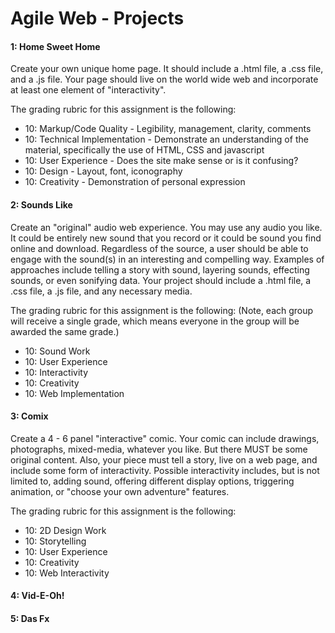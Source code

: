 Agile Web - Projects
====================

#### 1: Home Sweet Home
Create your own unique home page. It should include a .html file, a .css file, and a .js file. Your page should live on the world wide web and incorporate at least one element of "interactivity".

The grading rubric for this assignment is the following:
* 10: Markup/Code Quality - Legibility, management, clarity, comments
* 10: Technical Implementation - Demonstrate an understanding of the material, specifically the use of HTML, CSS and javascript
* 10: User Experience - Does the site make sense or is it confusing?
* 10: Design - Layout, font, iconography
* 10: Creativity - Demonstration of personal expression

#### 2: Sounds Like
Create an "original" audio web experience. You may use any audio you like. It could be entirely new sound that you record or it could be sound you find online and download.  Regardless of the source, a user should be able to engage with the sound(s) in an interesting and compelling way. Examples of approaches include telling a story with sound, layering sounds, effecting sounds, or even sonifying data. Your project should include a .html file, a .css file, a .js file, and any necessary media.

The grading rubric for this assignment is the following: (Note, each group will receive a single grade, which means everyone in the group will be awarded the same grade.)  
* 10: Sound Work
* 10: User Experience
* 10: Interactivity
* 10: Creativity
* 10: Web Implementation

#### 3: Comix

Create a 4 - 6 panel "interactive" comic. Your comic can include drawings, photographs, mixed-media, whatever you like. But there MUST be some original content. Also, your piece must tell a story, live on a web page, and include some form of interactivity. Possible interactivity includes, but is not limited to, adding sound, offering different display options, triggering animation, or "choose your own adventure" features.  

The grading rubric for this assignment is the following:  
* 10: 2D Design Work
* 10: Storytelling 
* 10: User Experience 
* 10: Creativity
* 10: Web Interactivity


#### 4: Vid-E-Oh!

#### 5: Das Fx


